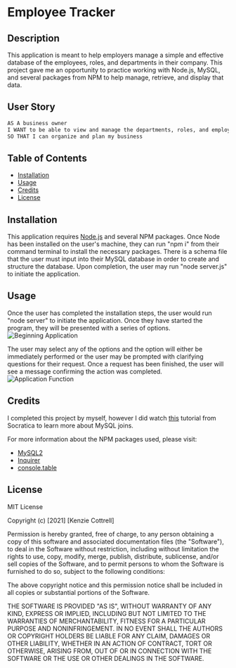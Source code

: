 # Employee Tracker

## Description

This application is meant to help employers manage a simple and effective database of the employees, roles, and departments in their company. This project gave me an opportunity to practice working with Node.js, MySQL, and several packages from NPM to help manage, retrieve, and display that data.

## User Story

```md
AS A business owner
I WANT to be able to view and manage the departments, roles, and employees in my company
SO THAT I can organize and plan my business
```

## Table of Contents

- [Installation](#installation)
- [Usage](#usage)
- [Credits](#credits)
- [License](#license)

## Installation

This application requires [Node.js](https://nodejs.org/en/) and several NPM packages. Once Node has been installed on the user's machine, they can run "npm i" from their command terminal to install the necessary packages. There is a schema file that the user must input into their MySQL database in order to create and structure the database. Upon completion, the user may run "node server.js" to initiate the application.

## Usage

Once the user has completed the installation steps, the user would run "node server" to initiate the application. Once they have started the program, they will be presented with a series of options.
![Beginning Application](images/screenshot-01)

The user may select any of the options and the option will either be immediately performed or the user may be prompted with clarifying questions for their request. Once a request has been finished, the user will see a message confirming the action was completed.
![Application Function](images/screenshot-02)

## Credits

I completed this project by myself, however I did watch [this](https://www.youtube.com/watch?v=9yeOJ0ZMUYw&t=559s) tutorial from Socratica to learn more about MySQL joins.

For more information about the NPM packages used, please visit:

- [MySQL2](https://www.npmjs.com/package/mysql2)
- [Inquirer](https://www.npmjs.com/package/inquirer)
- [console.table](https://www.npmjs.com/package/console.table)

## License

MIT License

Copyright (c) [2021] [Kenzie Cottrell]

Permission is hereby granted, free of charge, to any person obtaining a copy
of this software and associated documentation files (the "Software"), to deal
in the Software without restriction, including without limitation the rights
to use, copy, modify, merge, publish, distribute, sublicense, and/or sell
copies of the Software, and to permit persons to whom the Software is
furnished to do so, subject to the following conditions:

The above copyright notice and this permission notice shall be included in all
copies or substantial portions of the Software.

THE SOFTWARE IS PROVIDED "AS IS", WITHOUT WARRANTY OF ANY KIND, EXPRESS OR
IMPLIED, INCLUDING BUT NOT LIMITED TO THE WARRANTIES OF MERCHANTABILITY,
FITNESS FOR A PARTICULAR PURPOSE AND NONINFRINGEMENT. IN NO EVENT SHALL THE
AUTHORS OR COPYRIGHT HOLDERS BE LIABLE FOR ANY CLAIM, DAMAGES OR OTHER
LIABILITY, WHETHER IN AN ACTION OF CONTRACT, TORT OR OTHERWISE, ARISING FROM,
OUT OF OR IN CONNECTION WITH THE SOFTWARE OR THE USE OR OTHER DEALINGS IN THE
SOFTWARE.

